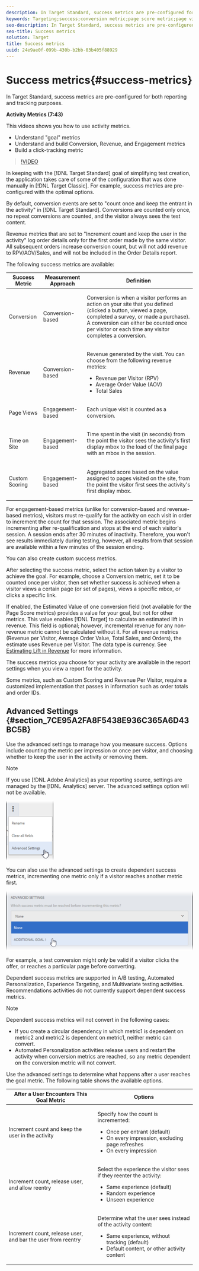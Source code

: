 ```yaml
---
description: In Target Standard, success metrics are pre-configured for both reporting and tracking purposes.
keywords: Targeting;success;conversion metric;page score metric;page views metric;revenue metrics;time on site metric;estimated value;advanced settings
seo-description: In Target Standard, success metrics are pre-configured for both reporting and tracking purposes.
seo-title: Success metrics
solution: Target
title: Success metrics
uuid: 24e9ae0f-099b-430b-b2bb-03b405f88929
---
```


# Success metrics{#success-metrics}

In Target Standard, success metrics are pre-configured for both reporting and tracking purposes.

**Activity Metrics (7:43)**

This videos shows you how to use activity metrics.

* Understand "goal" metrics 
* Understand and build Conversion, Revenue, and Engagement metrics 
* Build a click-tracking metric

>[!VIDEO](https://www.youtube.com/watch?v=oCMD2SymhoI)

In keeping with the [!DNL Target Standard] goal of simplifying test creation, the application takes care of some of the configuration that was done manually in [!DNL Target Classic]. For example, success metrics are pre-configured with the optimal options.

By default, conversion events are set to "count once and keep the entrant in the activity" in [!DNL Target Standard]. Conversions are counted only once, no repeat conversions are counted, and the visitor always sees the test content.

Revenue metrics that are set to "Increment count and keep the user in the activity" log order details only for the first order made by the same visitor. All subsequent orders increase conversion count, but will not add revenue to RPV/AOV/Sales, and will not be included in the Order Details report.

The following success metrics are available:

<table id="table_F6D3DA384A7941B69668DB17D93B84FB"> 
 <thead> 
  <tr> 
   <th colname="col1" class="entry"> Success Metric </th> 
   <th colname="col2" class="entry"> Measurement Approach </th> 
   <th colname="col3" class="entry"> Definition </th> 
  </tr> 
 </thead>
 <tbody> 
  <tr> 
   <td colname="col1"> Conversion </td> 
   <td colname="col2"> <p>Conversion-based </p> </td> 
   <td colname="col3"> <p>Conversion is when a visitor performs an action on your site that you defined (clicked a button, viewed a page, completed a survey, or made a purchase). A conversion can either be counted once per visitor or each time any visitor completes a conversion. </p> </td> 
  </tr> 
  <tr> 
   <td colname="col1"> Revenue </td> 
   <td colname="col2"> <p>Conversion-based </p> </td> 
   <td colname="col3"> <p>Revenue generated by the visit. You can choose from the following revenue metrics: </p> <p> 
     <ul id="ul_85DA1F098D6C4215B9862970E120C78B"> 
      <li id="li_F216FC7C0A9C4D67B79B91FA0FC236B7">Revenue per Visitor (RPV) </li> 
      <li id="li_DA1DF6FD2A96435D9860E2D5134B1F5E">Average Order Value (AOV) </li> 
      <li id="li_B3318419423C4E688F197485E080430F">Total Sales </li> 
     </ul> </p> </td> 
  </tr> 
  <tr> 
   <td colname="col1"> Page Views </td> 
   <td colname="col2"> <p>Engagement-based </p> </td> 
   <td colname="col3"> <p>Each unique visit is counted as a conversion. </p> </td> 
  </tr> 
  <tr> 
   <td colname="col1"> Time on Site </td> 
   <td colname="col2"> <p>Engagement-based </p> </td> 
   <td colname="col3"> <p>Time spent in the visit (in seconds) from the point the visitor sees the activity's first display mbox to the load of the final page with an mbox in the session. </p> </td> 
  </tr> 
  <tr> 
   <td colname="col1"> Custom Scoring </td> 
   <td colname="col2"> <p>Engagement-based </p> </td> 
   <td colname="col3"> <p>Aggregated score based on the value assigned to pages visited on the site, from the point the visitor first sees the activity's first display mbox. </p> </td> 
  </tr> 
 </tbody> 
</table>

For engagement-based metrics (unlike for conversion-based and revenue-based metrics), visitors must re-qualify for the activity on each visit in order to increment the count for that session. The associated metric begins incrementing after re-qualification and stops at the end of each visitor's session. A session ends after 30 minutes of inactivity. Therefore, you won't see results immediately during testing, however, all results from that session are available within a few minutes of the session ending.

You can also create custom success metrics.

After selecting the success metric, select the action taken by a visitor to achieve the goal. For example, choose a Conversion metric, set it to be counted once per visitor, then set whether success is achieved when a visitor views a certain page (or set of pages), views a specific mbox, or clicks a specific link.

If enabled, the Estimated Value of one conversion field (not available for the Page Score metrics) provides a value for your goal, but not for other metrics. This value enables [!DNL Target] to calculate an estimated lift in revenue. This field is optional; however, incremental revenue for any non-revenue metric cannot be calculated without it. For all revenue metrics (Revenue per Visitor, Average Order Value, Total Sales, and Orders), the estimate uses Revenue per Visitor. The data type is currency. See [Estimating Lift in Revenue](../../administrating-target/r-target-account-preferences/c-estimating-lift-in-revenue.md#concept_32F875D8F91349CE86AF391F65BEAEEE) for more information.

The success metrics you choose for your activity are available in the report settings when you view a report for the activity.

Some metrics, such as Custom Scoring and Revenue Per Visitor, require a customized implementation that passes in information such as order totals and order IDs.

## Advanced Settings {#section_7CE95A2FA8F5438E936C365A6D43BC5B}

Use the advanced settings to manage how you measure success. Options include counting the metric per impression or once per visitor, and choosing whether to keep the user in the activity or removing them.

>[!NOTE]
>
>If you use [!DNL Adobe Analytics] as your reporting source, settings are managed by the [!DNL Analytics] server. The advanced settings option will not be available.

![](assets/Menu_AdvancedSettings.png)

You can also use the advanced settings to create dependent success metrics, incrementing one metric only if a visitor reaches another metric first.

![](assets/UI_dep_success_metric.png)

For example, a test conversion might only be valid if a visitor clicks the offer, or reaches a particular page before converting.

Dependent success metrics are supported in A/B testing, Automated Personalization, Experience Targeting, and Multivariate testing activities. Recommendations activities do not currently support dependent success metrics.

>[!NOTE]
>
>Dependent success metrics will not convert in the following cases:

* If you create a circular dependency in which metric1 is dependent on metric2 and metric2 is dependent on metric1, neither metric can convert. 
* Automated Personalization activities release users and restart the activity when conversion metrics are reached, so any metric dependent on the conversion metric will not convert.

Use the advanced settings to determine what happens after a user reaches the goal metric. The following table shows the available options.

<table id="table_F01E4D43B80F4BBE9EDBEA3EDCE73183"> 
 <thead> 
  <tr> 
   <th colname="col1" class="entry"> After a User Encounters This Goal Metric </th> 
   <th colname="col2" class="entry"> Options </th> 
  </tr> 
 </thead>
 <tbody> 
  <tr> 
   <td colname="col1"> <p>Increment count and keep the user in the activity </p> </td> 
   <td colname="col2"> <p>Specify how the count is incremented: </p> <p> 
     <ul id="ul_FAC952104BE3442FBFB8F21FD34CB1AC"> 
      <li id="li_F19C254B3CD1494DBB0347A86A4141EC">Once per entrant (default) </li> 
      <li id="li_DA0F7637147A44C0A694CC7A5BCD8CA1">On every impression, excluding page refreshes </li> 
      <li id="li_FC24CA0B04434BC6813B9CB7C7AB6A52">On every impression </li> 
     </ul> </p> </td> 
  </tr> 
  <tr> 
   <td colname="col1"> <p>Increment count, release user, and allow reentry </p> </td> 
   <td colname="col2"> <p>Select the experience the visitor sees if they reenter the activity: </p> <p> 
     <ul id="ul_967C46C6AD8741B08975A5B20291C0A7"> 
      <li id="li_FEC82DEA1C344E91B42AF19B76714950">Same experience (default) </li> 
      <li id="li_F3E2DB34470D4F7E926AC3C2C3F144F2">Random experience </li> 
      <li id="li_D44245BD163742AD81349144A2990952">Unseen experience </li> 
     </ul> </p> </td> 
  </tr> 
  <tr> 
   <td colname="col1"> <p>Increment count, release user, and bar the user from reentry </p> </td> 
   <td colname="col2"> <p>Determine what the user sees instead of the activity content: </p> <p> 
     <ul id="ul_D80818D2311A4277A917369FF9E42009"> 
      <li id="li_C8936C1EC85141FC96E4AED2ECFEFC1E">Same experience, without tracking (default) </li> 
      <li id="li_C93C83B55F4B475CAD018ED1B2C04B57">Default content, or other activity content </li> 
     </ul> </p> </td> 
  </tr> 
 </tbody> 
</table>

